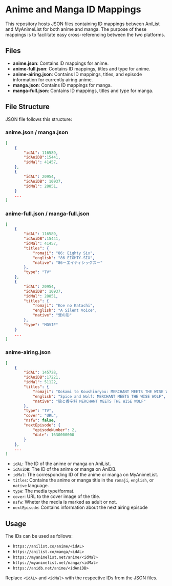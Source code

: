# Anime and Manga ID Mappings

This repository hosts JSON files containing ID mappings between AniList and MyAnimeList for both anime and manga. The purpose of these mappings is to facilitate easy cross-referencing between the two platforms.

## Files

- **anime.json**: Contains ID mappings for anime.
- **anime-full.json**: Contains ID mappings, titles and type for anime.
- **anime-airing.json**: Contains ID mappings, titles, and episode information for currently airing anime.
- **manga.json**: Contains ID mappings for manga.
- **manga-full.json**: Contains ID mappings, titles and type for manga.

## File Structure

JSON file follows this structure:

### anime.json / manga.json

```json
[
    {
        "idAL": 116589,
        "idAniDB":15441,
        "idMal": 41457,
    },
    {
        "idAL": 20954,
        "idAniDB": 10937,
        "idMal": 28851,
    }
    ...
]
```

### anime-full.json / manga-full.json

```json
[
    {
        "idAL": 116589,
        "idAniDB":15441,
        "idMal": 41457,
        "titles": {
            "romaji": "86: Eighty Six",
            "english": "86 EIGHTY-SIX",
            "native": "86－エイティシックス－"
        },
        "type": "TV"
    },
    {
        "idAL": 20954,
        "idAniDB": 10937,
        "idMal": 28851,
        "titles": {
            "romaji": "Koe no Katachi",
            "english": "A Silent Voice",
            "native": "聲の形"
        },
        "type": "MOVIE"
    }
    ...
]
```

### anime-airing.json

```json
[
    {
        "idAL": 145728,
        "idAniDB":17221,
        "idMal": 51122,
        "titles": {
            "romaji": "Ookami to Koushinryou: MERCHANT MEETS THE WISE WOLF",
            "english": "Spice and Wolf: MERCHANT MEETS THE WISE WOLF",
            "native": "狼と香辛料 MERCHANT MEETS THE WISE WOLF"
        },
        "type": "TV",
        "cover": "URL",
        "nsfw": false,
        "nextEpisode": {
            "episodeNumber": 2,
            "date": 1630000000
        }
    },
    ...
]
```

* `idAL`: The ID of the anime or manga on AniList.
* `idAniDB`: The ID of the anime or manga on AniDB.
* `idMal`: The corresponding ID of the anime or manga on MyAnimeList.
* `titles`: Contains the anime or manga title in the `romaji`, `english`, or `native` language.
* `type`: The media type/format.
* `cover`: URL to the cover image of the title.
* `nsfw`: Wheter the media is marked as adult or not.
* `nextEpisode`: Contains information about the next airing episode

## Usage

The IDs can be used as follows:

* `https://anilist.co/anime/<idAL>`
* `https://anilist.co/manga/<idAL>`
* `https://myanimelist.net/anime/<idMal>`
* `https://myanimelist.net/manga/<idMal>`
* `https://anidb.net/anime/<idAniDB>`

Replace `<idAL>` and `<idMal>` with the respective IDs from the JSON files.
